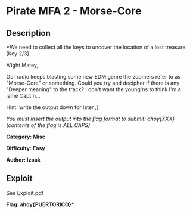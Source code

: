 # Pirate MFA 2 - Morse-Core

## Description
*We need to collect all the keys to uncover the location of a lost treasure. [Key 2/3]

A'ight Matey,

Our radio keeps blasting some new EDM genre the zoomers refer to as "Morse-Core" or something.
Could you try and decipher if there is any "Deeper meaning" to the track?
I don't want the young'ns to think I'm a lame Capt'n...

Hint: write the output down for later ;)

*You must insert the output into the flag format to submit: ahoy{XXX} (contents of the flag is ALL CAPS)*  

**Category: Misc** 

**Difficulty: Easy**

**Author: Izaak** 

## Exploit
See Exploit.pdf

**Flag: ahoy{PUERTORICO}***
